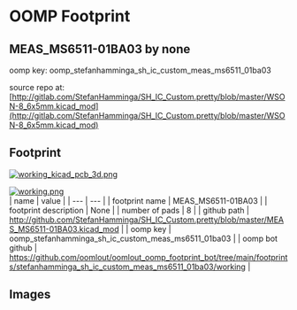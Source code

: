 # OOMP Footprint  
## MEAS_MS6511-01BA03  by none  
  
oomp key: oomp_stefanhamminga_sh_ic_custom_meas_ms6511_01ba03  
  
source repo at: [http://gitlab.com/StefanHamminga/SH_IC_Custom.pretty/blob/master/WSON-8_6x5mm.kicad_mod](http://gitlab.com/StefanHamminga/SH_IC_Custom.pretty/blob/master/WSON-8_6x5mm.kicad_mod)  
## Footprint  
  
[![working_kicad_pcb_3d.png](working_kicad_pcb_3d_600.png)](working_kicad_pcb_3d.png)  
  
[![working.png](working_600.png)](working.png)  
| name | value | 
| --- | --- | 
| footprint name | MEAS_MS6511-01BA03 | 
| footprint description | None | 
| number of pads | 8 | 
| github path | http://github.com/StefanHamminga/SH_IC_Custom.pretty/blob/master/MEAS_MS6511-01BA03.kicad_mod | 
| oomp key | oomp_stefanhamminga_sh_ic_custom_meas_ms6511_01ba03 | 
| oomp bot github | https://github.com/oomlout/oomlout_oomp_footprint_bot/tree/main/footprints/stefanhamminga_sh_ic_custom_meas_ms6511_01ba03/working | 
## Images  

